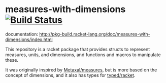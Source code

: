 measures-with-dimensions [![Build Status](https://travis-ci.org/AlexKnauth/measures-with-dimensions.png?branch=master)](https://travis-ci.org/AlexKnauth/measures-with-dimensions)
========================

documentation: http://pkg-build.racket-lang.org/doc/measures-with-dimensions/index.html

This repository is a racket package that provides structs to represent measures,
units, and dimensions, and functions and macros to manipulate these.

It was originally inspired by [Metaxal/measures](https://github.com/Metaxal/measures),
but is more based on the concept of dimensions, and it also has types for
[typed/racket](http://docs.racket-lang.org/ts-guide/index.html).

